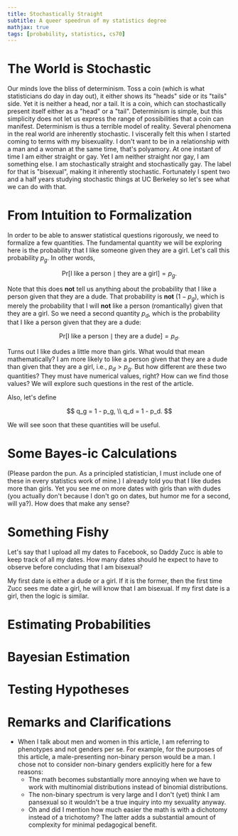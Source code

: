 ```yaml
---
title: Stochastically Straight
subtitle: A queer speedrun of my statistics degree
mathjax: true
tags: [probability, statistics, cs70]
---
```


# The World is Stochastic

Our minds love the bliss of determinism. Toss a coin (which is what
statisticians do day in day out), it either shows its "heads" side or its
"tails" side. Yet it is neither a head, nor a tail. It is a coin, which can
stochastically present itself either as a "head" or a "tail". Determinism
is simple, but this simplicity does not let us express the range of
possibilities that a coin can manifest.
Determinism is thus a terrible model of reality. Several phenomena in the
real world are inherently stochastic. I viscerally felt this when I started
coming to terms with my bisexuality. I don't want to be in a relationship
with a man and a woman at the same time, that's polyamory. At one instant
of time I am either straight or gay. Yet I am neither straight nor gay, I
am something else. I am stochastically straight and stochastically gay. The
label for that is "bisexual", making it inherently stochastic. Fortunately
I spent two and a half years studying stochastic things at UC Berkeley so
let's see what we can do with that.

# From Intuition to Formalization

In order to be able to answer statistical questions rigorously, we need to
formalize a few quantities. The fundamental quantity we will be exploring
here is the probability that I like someone given they are a girl. Let's
call this probability $p_g$. In other words,

$$
\mathrm{Pr}\left[\text{I like a person} \mid \text{they are a girl} \right]
= p_g.
$$

Note that this does **not** tell us anything about the probability that I
like a person given that they are a dude. That probability is **not**
$(1-p_g)$, which is merely the probability that I will **not** like a person
(romantically) given that they are a girl. So we need a second quantity
$p_d$, which is the probability that I like a person given that they are a
dude:

$$
\mathrm{Pr}\left[\text{I like a person} \mid \text{they are a dude} \right]
= p_d.
$$

Turns out I like dudes a little more than girls. What would that mean
mathematically? I am more likely to like a person given that they are a
dude than given that they are a girl, i.e., $p_d > p_g$. But how different
are these two quantities? They must have numerical values, right? How can
we find those values? We will explore such questions in the rest of the article.

Also, let's define

$$
q_g = 1 - p_g, \\
q_d = 1 - p_d.
$$

We will see soon that these quantities will be useful.

# Some Bayes-ic Calculations

(Please pardon the pun. As a principled statistician, I must include one of
these in every statistics work of mine.) I already told you that I like
dudes more than girls. Yet you see me on more dates with girls than with
dudes (you actually don't because I don't go on dates, but humor me for a
second, will ya?). How does that make any sense?

# Something Fishy

Let's say that I upload all my dates to Facebook, so Daddy Zucc is able to
keep track of all my dates. How many dates should he expect to have to
observe before concluding that I am bisexual?

My first date is either a dude or a girl. If it is the former, then the
first time Zucc sees me date a girl, he will know that I am bisexual. If my
first date is a girl, then the logic is similar.

# Estimating Probabilities

# Bayesian Estimation

# Testing Hypotheses

# Remarks and Clarifications

- When I talk about men and women in this article, I am referring to
  phenotypes and not genders per se. For example, for the purposes of this
  article, a male-presenting non-binary person would be a man. I chose not
  to consider non-binary genders explicitly here for a few reasons:
  - The math becomes substantially more annoying when we have to work with
    multinomial distributions instead of binomial distributions.
  - The non-binary spectrum is very large and I don't (yet) think I am pansexual
    so it wouldn't be a true inquiry into my sexuality anyway.
  - Oh and did I mention how much easier the math is with a dichotomy
    instead of a trichotomy? The latter adds a substantial amount of
    complexity for minimal pedagogical benefit.
